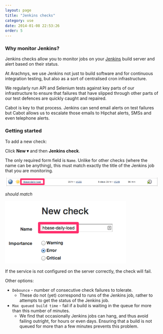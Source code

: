 ```yaml
---
layout: page
title: "Jenkins checks"
category: use
date: 2014-01-08 22:53:26
order: 5
---
```

### Why monitor Jenkins?

Jenkins checks allow you to monitor jobs on your [Jenkins](http://jenkinsci.org) build server and alert based on their status.

At Arachnys, we use Jenkins not just to build software and for continuous integration testing, but also as a sort of centralised cron infrastructure.

We regularly run API and Selenium tests against key parts of our infrastructure to ensure that failures that have slipped through other parts of our test defences are quickly caught and repaired.

Cabot is key to that process. Jenkins can send email alerts on test failures but Cabot allows us to escalate those emails to Hipchat alerts, SMSs and even telephone alerts.

### Getting started

To add a new check:

Click **New ▾** and then **Jenkins check**.

The only required form field is `Name`. Unlike for other checks (where the name can be anything), this must match exactly the title of the Jenkins job that you are monitoring.

![Jenkins dashboard](/images/jenkins-dashboard-status.png)

*should match*

![Jenkins check name](/images/jenkins-check-name.png)

If the service is not configured on the server correctly, the check will fail.

Other options:

*   `Debounce` - number of consecutive check failures to tolerate.
    *   These do not (yet) correspond to runs of the Jenkins job, rather to attempts to get the status of the Jenkins job.
*   `Max queued build time` - fail if a build is waiting in the queue for more than this number of minutes.
    *   We find that occasionally Jenkins jobs can hang, and thus avoid failing outright, for hours or even days. Ensuring that a build is not queued for more than a few minutes prevents this problem.
